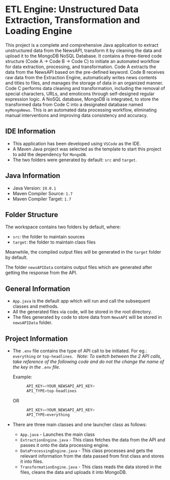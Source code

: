 # ETL Engine: Unstructured Data Extraction, Transformation and Loading Engine

This project is a complete and comprehensive Java application to extract unstructured data from the NewsAPI, transform it by cleaning the data and upload it to the MongoDB NoSQL Database. It contains a three-tiered code structure (Code A -> Code B -> Code C) to initiate an automated workflow for data extraction, processing, and transformation. Code A extracts the data from the NewsAPI based on the pre-defined keyword. Code B receives raw data from the Extraction Engine, automatically writes news contents and titles to files, and manages the storage of data in an organized manner. Code C performs data cleaning and transformation, including the removal of special characters, URLs, and emoticons through self-designed regular expression logic. A NoSQL database, MongoDB is integrated, to store the transformed data from Code C into a designated database named `myMongoNews`. This is an automated data processing workflow, eliminating manual interventions and improving data consistency and accuracy.

## IDE Information

- This application has been developed using `VSCode` as the IDE.
- A Maven Java project was selected as the template to start this project to add the dependency for `MongoDB`.
- The two folders were generated by default: `src` and `target`.

## Java Information

- Java Version: `19.0.1`
- Maven Compiler Source: `1.7`
- Maven Compiler Target: `1.7`

## Folder Structure

The workspace contains two folders by default, where:

- `src`: the folder to maintain sources
- `target`: the folder to maintain class files

Meanwhile, the compiled output files will be generated in the `target` folder by default.

The folder `newsAPIData` contains output files which are generated after getting the response from the API.

## General Information

- `App.java` is the default app which will run and call the subsequent classes and methods.
- All the generated files via code, will be stored in the root directory.
- The files generated by code to store data from `NewsAPI` will be stored in `newsAPIData` folder.

## Project Information

- The `.env` file contains the type of API call to be initiated. For eg.: `everything` or `top-headlines`.
  &nbsp; _Note: To switch between the 2 API calls, take reference of the following code and do not the change the name of the key in the `.env` file._

  Example:

  ```java
        API_KEY=<YOUR_NEWSAPI_API_KEY>
        API_TYPE=top-headlines
  ```

  OR

  ```java
        API_KEY=<YOUR_NEWSAPI_API_KEY>
        API_TYPE=everything
  ```

- There are three main classes and one launcher class as follows:
  - `App.java` - Launches the main class
  - `ExtractionEngine.java` - This class fetches the data from the API and passes it onto the data processing engine.
  - `DataProcessingEngine.java` - This class processes and gets the relevant information from the data passed from first class and stores it into files.
  - `TransformationEngine.java` - This class reads the data stored in the files, cleans the data and uploads it into MongoDB.
